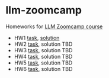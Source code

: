 # llm-zoomcamp
Homeworks for [LLM Zoomcamp course](https://github.com/DataTalksClub/llm-zoomcamp)
* HW1 [task](https://github.com/DataTalksClub/llm-zoomcamp/blob/main/cohorts/2025/01-intro/homework.md), [solution](hw1/hw1_solution.py)
* HW2 [task](https://github.com/DataTalksClub/llm-zoomcamp/blob/main/cohorts/2025/02-vector-search/homework.md), solution TBD
* HW3 [task](https://github.com/DataTalksClub/llm-zoomcamp/blob/main/cohorts/2025/01-intro/homework.md), solution TBD
* HW4 [task](https://github.com/DataTalksClub/llm-zoomcamp/blob/main/cohorts/2025/01-intro/homework.md), solution TBD
* HW5 [task](https://github.com/DataTalksClub/llm-zoomcamp/blob/main/cohorts/2025/01-intro/homework.md), solution TBD
* HW6 [task](https://github.com/DataTalksClub/llm-zoomcamp/blob/main/cohorts/2025/01-intro/homework.md), solution TBD